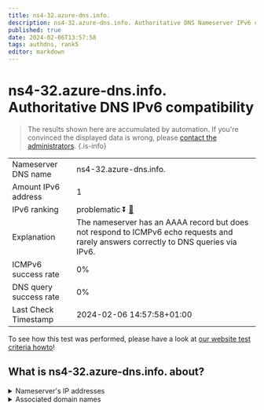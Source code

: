 ```yaml
---
title: ns4-32.azure-dns.info.
description: ns4-32.azure-dns.info. Authoritative DNS Nameserver IPv6 compatibility
published: true
date: 2024-02-06T13:57:58
tags: authdns, rank5
editor: markdown
---
```


# ns4-32.azure-dns.info. Authoritative DNS IPv6 compatibility

> The results shown here are accumulated by automation. If you're convinced the displayed data is wrong, please [contact the administrators](/howto/chat). 
{.is-info}




|   |   |
| - | - |
| Nameserver DNS name | ns4-32.azure-dns.info.
| Amount IPv6 address | 1
| IPv6 ranking | problematic :arrow_double_down: [🔗](/howto/ranking) |
| Explanation | The nameserver has an AAAA record but does not respond to ICMPv6 echo requests and rarely answers correctly to DNS queries via IPv6. |
| ICMPv6 success rate | 0%|
| DNS query success rate | 0% |
| Last Check Timestamp | 2024-02-06 14:57:58+01:00 |

To see how this test was performed, please have a look at [our website test criteria howto](/howto/testcriteria/authdns)!


## What is ns4-32.azure-dns.info. about?




<details>
<summary>Nameserver's IP addresses</summary>

2620:1ec:bda:10::20

</details>



<details>
<summary>Associated domain names</summary>

www.office.com

</details>
